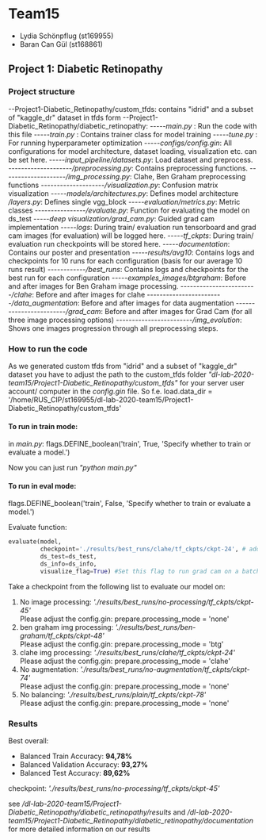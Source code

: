# Team15
- Lydia Schönpflug (st169955)
- Baran Can Gül (st168861)

## Project 1: Diabetic Retinopathy

### Project structure
--Project1-Diabetic_Retinopathy/custom_tfds: contains "idrid" and a subset of "kaggle_dr" dataset in tfds form
--Project1-Diabetic_Retinopathy/diabetic_retinopathy:
-----*main.py* : Run the code with this file
-----*train.py* : Contains trainer class for model training
-----*tune.py* : For running hyperparameter optimization
-----*configs/config.gin*: All configurations for model architecture, dataset loading, visualization etc. can be set here.
-----*input_pipeline/datasets.py*: Load dataset and preprocess.
--------------------*/preprocessing.py*: Contains preprocessing functions.
--------------------*/img_processing.py*: Clahe, Ben Graham preprocessing functions
--------------------*/visualization.py*: Confusion matrix visualization
-----*models/architectures.py*: Defines model architecture
        */layers.py*: Defines single vgg_block
-----*evaluation/metrics.py*: Metric classes
----------------*/evaluate.py*: Function for evaluating the model on ds_test
-----*deep visualization/grad_cam.py*: Guided grad cam implementation
-----*logs*: During train/ evaluation run tensorboard and grad cam images (for evaluation) will be logged here.
-----*tf_ckpts*: During train/ evaluation run checkpoints will be stored here.
-----*documentation*: Contains our poster and presentation
-----*results/avg10*: Contains logs and checkpoints for 10 runs for each configuration (basis for our average 10 runs result)
------------*/best_runs*: Contains logs and checkpoints for the best run for each configuration
-----*examples_images/btgraham*: Before and after images for Ben Graham image processing.
------------------------*/clahe*: Before and after images for clahe
------------------------*/data_augmentation*: Before and after images for data augmentation
------------------------*/grad_cam*: Before and after images for Grad Cam (for all three image processing options)
------------------------*/img_evolution*: Shows one images progression through all preprocessing steps.

### How to run the code
As we generated custom tfds from "idrid" and a subset of "kaggle_dr" dataset you have to adjust the path to the custom_tfds folder
*"dl-lab-2020-team15/Project1-Diabetic_Retinopathy/custom_tfds"* for your server user account/ computer in the *config.gin* file.
So f.e. load.data_dir = '/home/RUS_CIP/st169955/dl-lab-2020-team15/Project1-Diabetic_Retinopathy/custom_tfds'

#### To run in train mode:
in *main.py*:
flags.DEFINE_boolean('train', True, 'Specify whether to train or evaluate a model.')

Now you can just run *"python main.py"*

#### To run in eval mode:
flags.DEFINE_boolean('train', False, 'Specify whether to train or evaluate a model.')

Evaluate function:
```python
evaluate(model,
         checkpoint='./results/best_runs/clahe/tf_ckpts/ckpt-24', # add the wanted checkpoint path here (see below)
         ds_test=ds_test,
         ds_info=ds_info,
         visualize_flag=True) #Set this flag to run grad cam on a batch of images (logged to ./logs/eval/-timestamp-/grad_cam)
```

Take a checkpoint from the following list to evaluate our model on:
1. No image processing:       *'./results/best_runs/no-processing/tf_ckpts/ckpt-45'* <br />
   Please adjust the config.gin: prepare.processing_mode = 'none'
2. ben graham img processing: *'./results/best_runs/ben-graham/tf_ckpts/ckpt-48'* <br />
   Please adjust the config.gin: prepare.processing_mode = 'btg' 
3. clahe img processing:      *'./results/best_runs/clahe/tf_ckpts/ckpt-24'* <br />
   Please adjust the config.gin: prepare.processing_mode = 'clahe'
4. No augmentation:           *'./results/best_runs/no-augmentation/tf_ckpts/ckpt-74'* <br />
   Please adjust the config.gin: prepare.processing_mode = 'none'
5. No balancing:              *'./results/best_runs/plain/tf_ckpts/ckpt-78'* <br />
   Please adjust the config.gin: prepare.processing_mode = 'none'

### Results
Best overall: 
- Balanced Train Accuracy: **94,78%**
- Balanced Validation Accuracy: **93,27%**
- Balanced Test Accuracy: **89,62%**
 
checkpoint: *'./results/best_runs/no-processing/tf_ckpts/ckpt-45'*

see */dl-lab-2020-team15/Project1-Diabetic_Retinopathy/diabetic_retinopathy/results* and */dl-lab-2020-team15/Project1-Diabetic_Retinopathy/diabetic_retinopathy/documentation* for more detailed information on our results
